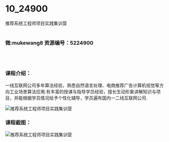 # 10_24900
推荐系统工程师项目实践集训营
<br/></br>
<h3>微:mukewang8 资源编号：5224900</h3>
<br/></br>
<h3>课程介绍：</h3>
<p>一线互联网公司多年算法经验，熟悉自然语言处理、电商推荐广告计算机视觉等方向工业场景算法应用.有丰富的授课与指导学员经验，擅长生动形象讲解知识与项目，并能根据学员情况给予个性化辅导，学员遍布国内一二线互联网公司.</p>
<p><img src="https://www.ko996.com/wp-content/uploads/img/2022/06/1-96-300x189.png" alt="推荐系统工程师项目实践集训营"></p>
<div class="info-desc">
<h3>课程截图：</h3>
<p><img src="https://www.ko996.com/wp-content/uploads/img/2022/06/2-87.png" alt="推荐系统工程师项目实践集训营"></p>


			
</div>
